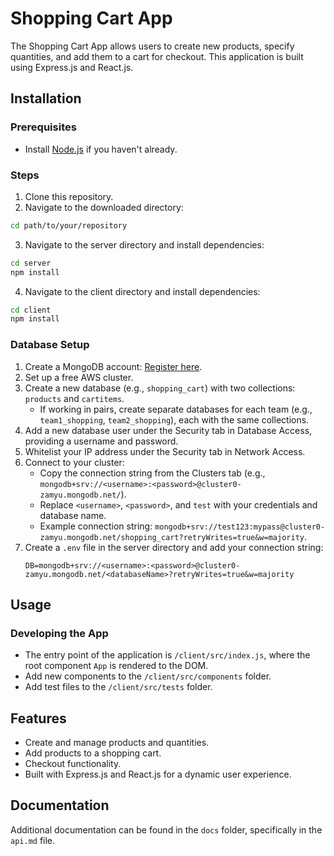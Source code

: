 # Shopping Cart App

The Shopping Cart App allows users to create new products, specify quantities, and add them to a cart for checkout. This application is built using Express.js and React.js.

## Installation

### Prerequisites

- Install [Node.js](https://nodejs.org/en/download/package-manager/) if you haven't already.

### Steps

1. Clone this repository.
2. Navigate to the downloaded directory:

```bash
cd path/to/your/repository
```

3. Navigate to the server directory and install dependencies:

```bash
cd server
npm install
```

4. Navigate to the client directory and install dependencies:

```bash
cd client
npm install
```

### Database Setup

1. Create a MongoDB account: [Register here](https://account.mongodb.com/account/register).
2. Set up a free AWS cluster.
3. Create a new database (e.g., `shopping_cart`) with two collections: `products` and `cartitems`.
   - If working in pairs, create separate databases for each team (e.g., `team1_shopping`, `team2_shopping`), each with the same collections.
4. Add a new database user under the Security tab in Database Access, providing a username and password.
5. Whitelist your IP address under the Security tab in Network Access.
6. Connect to your cluster:
   - Copy the connection string from the Clusters tab (e.g., `mongodb+srv://<username>:<password>@cluster0-zamyu.mongodb.net/`).
   - Replace `<username>`, `<password>`, and `test` with your credentials and database name.
   - Example connection string: `mongodb+srv://test123:mypass@cluster0-zamyu.mongodb.net/shopping_cart?retryWrites=true&w=majority`.
7. Create a `.env` file in the server directory and add your connection string:
   ```plaintext
   DB=mongodb+srv://<username>:<password>@cluster0-zamyu.mongodb.net/<databaseName>?retryWrites=true&w=majority
   ```

## Usage

### Developing the App

- The entry point of the application is `/client/src/index.js`, where the root component `App` is rendered to the DOM.
- Add new components to the `/client/src/components` folder.
- Add test files to the `/client/src/tests` folder.

## Features

- Create and manage products and quantities.
- Add products to a shopping cart.
- Checkout functionality.
- Built with Express.js and React.js for a dynamic user experience.

## Documentation

Additional documentation can be found in the `docs` folder, specifically in the `api.md` file.
